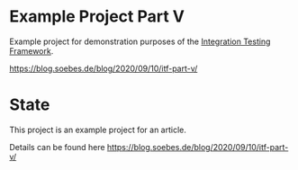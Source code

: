 <!---
 Licensed to the Apache Software Foundation (ASF) under one or more
 contributor license agreements.  See the NOTICE file distributed with
 this work for additional information regarding copyright ownership.
 The ASF licenses this file to You under the Apache License, Version 2.0
 (the "License"); you may not use this file except in compliance with
 the License.  You may obtain a copy of the License at

      http://www.apache.org/licenses/LICENSE-2.0

 Unless required by applicable law or agreed to in writing, software
 distributed under the License is distributed on an "AS IS" BASIS,
 WITHOUT WARRANTIES OR CONDITIONS OF ANY KIND, either express or implied.
 See the License for the specific language governing permissions and
 limitations under the License.
-->
# Example Project Part V

Example project for demonstration purposes of the [Integration Testing Framework][itf].

https://blog.soebes.de/blog/2020/09/10/itf-part-v/

# State
This project is an example project for an article.

Details can be found here https://blog.soebes.de/blog/2020/09/10/itf-part-v/


[itf]: https://khmarbaise.github.io/maven-it-extension/
